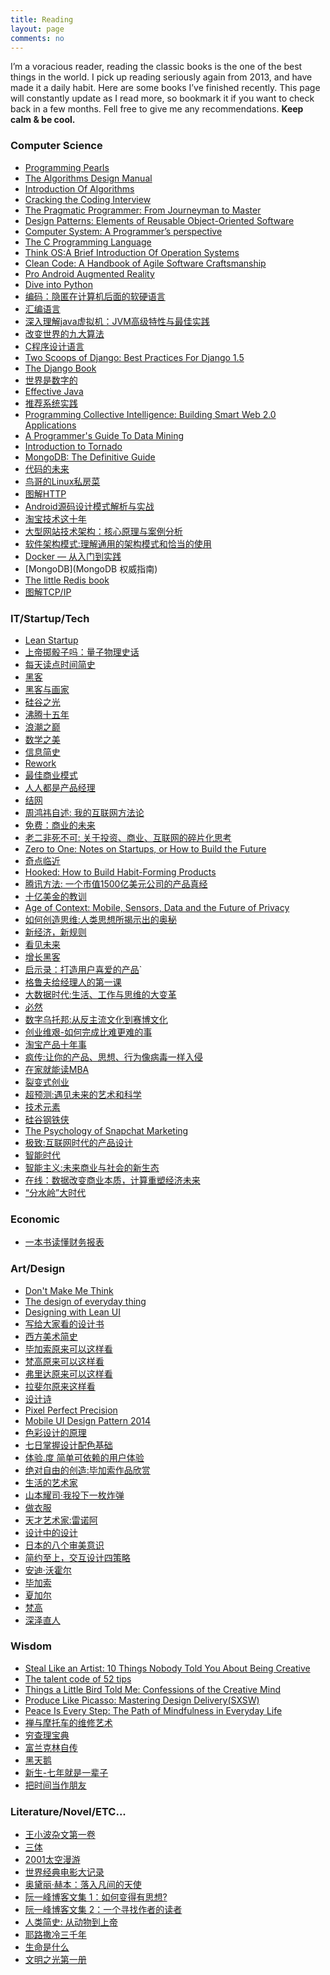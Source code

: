 ```yaml
---
title: Reading
layout: page
comments: no
---
```


I’m a voracious reader, reading the classic books is the one of the best things in the world. I pick up reading seriously again from 2013, and have made it a daily habit. Here are some books I’ve finished recently. This page will constantly update as I read more, so bookmark it if you want to check back in a few months. Fell free to give me any recommendations. **Keep calm & be cool.**

### Computer Science
* [Programming Pearls][1]
* [The Algorithms Design Manual][2]
* [Introduction Of Algorithms][3]
* [Cracking the Coding Interview][4]
* [The Pragmatic Programmer: From Journeyman to Master][5]
* [Design Patterns: Elements of Reusable Object-Oriented Software][6]
* [Computer System: A Programmer’s perspective][7]
* [The C Programming Language][8]
* [Think OS:A Brief Introduction Of Operation Systems][9]
* [Clean Code: A Handbook of Agile Software Craftsmanship][10]
* [Pro Android Augmented Reality][11]
* [Dive into Python][12]
* [编码：隐匿在计算机后面的软硬语言][13]
* [汇编语言][14]
* [深入理解java虚拟机：JVM高级特性与最佳实践][15]
* [改变世界的九大算法][16]
* [C程序设计语言][17]
* [Two Scoops of Django: Best Practices For Django 1.5][18]
* [The Django Book][19]
* [世界是数字的][20]
* [Effective Java][21]
* [推荐系统实践][22]
* [Programming Collective Intelligence: Building Smart Web 2.0 Applications][23]
* [A Programmer's Guide To Data Mining][24]
* [Introduction to Tornado][25]
* [MongoDB: The Definitive Guide][26]
* [代码的未来][27]
* [鸟哥的Linux私房菜][28]
* [图解HTTP][29]
* [Android源码设计模式解析与实战][30]
* [淘宝技术这十年][31]
* [大型网站技术架构：核心原理与案例分析][32]
* [软件架构模式:理解通用的架构模式和恰当的使用][33]
* [Docker — 从入门到实践][34]
* [MongoDB](MongoDB 权威指南)
* [The little Redis book][35]
* [图解TCP/IP][36]

### IT/Startup/Tech

* [Lean Startup][37]
* [上帝掷骰子吗：量子物理史话][38]
* [每天读点时间简史][39]
* [黑客][40]
* [黑客与画家][41]
* [硅谷之光][42]
* [沸腾十五年][43]
* [浪潮之巅][44]
* [数学之美][45]
* [信息简史][46]
* [Rework][47]
* [最佳商业模式][48]
* [人人都是产品经理][49]
* [结网][50]
* [周鸿祎自述: 我的互联网方法论][51]
* [免费：商业的未来][52]
* [老二非死不可: 关于投资、商业、互联网的碎片化思考][53]
* [Zero to One: Notes on Startups, or How to Build the Future][54]
* [奇点临近][55]
* [Hooked: How to Build Habit-Forming Products][56]
* [腾讯方法: 一个市值1500亿美元公司的产品真经][57]
* [十亿美金的教训][58]
* [Age of Context: Mobile, Sensors, Data and the Future of Privacy][59]
* [如何创造思维:人类思想所揭示出的奥秘][60]
* [新经济，新规则][61]
* [看见未来][62]
* [增长黑客][63]
* [启示录：打造用户喜爱的产品][64]\`
* [格鲁夫给经理人的第一课][65]
* [大数据时代:生活、工作与思维的大变革][66]
* [必然][67]
* [数字乌托邦:从反主流文化到赛博文化][68]
* [创业维艰-如何完成比难更难的事][69]
* [淘宝产品十年事][70]
* [疯传:让你的产品、思想、行为像病毒一样入侵][71]
* [在家就能读MBA][72]
* [裂变式创业][73]
* [超预测:遇见未来的艺术和科学][74]
* [技术元素][75]
* [硅谷钢铁侠][76]
* [The Psychology of Snapchat Marketing][77]
* [极致:互联网时代的产品设计][78]
* [智能时代][79]
* [智能主义:未来商业与社会的新生态][80]
* [在线：数据改变商业本质，计算重塑经济未来][81]
* [“分水岭”大时代][82]

### Economic
* [一本书读懂财务报表][83]

### Art/Design

* [Don't Make Me Think][84]
* [The design of everyday thing][85]
* [Designing with Lean UI][86]
* [写给大家看的设计书][87]
* [西方美术简史][88]
* [毕加索原来可以这样看][89]
* [梵高原来可以这样看][90]
* [弗里达原来可以这样看][91]
* [拉斐尔原来这样看][92]
* [设计诗][93]
* [Pixel Perfect Precision][94]
* [Mobile UI Design Pattern 2014][95]
* [色彩设计的原理][96]
* [七日掌握设计配色基础][97]
* [体验.度 简单可依赖的用户体验][98]
* [绝对自由的创造:毕加索作品欣赏][99]
* [生活的艺术家][100]
* [山本耀司·我投下一枚炸弹][101]
* [做衣服][102]
* [天才艺术家:雷诺阿][103]
* [设计中的设计][104]
* [日本的八个审美意识][105]
* [简约至上，交互设计四策略][106]
* [安迪·沃霍尔]()
* [毕加索]()
* [夏加尔]()
* [梵高]()
* [深泽直人][111]

### Wisdom

* [Steal Like an Artist: 10 Things Nobody Told You About Being Creative][112]
* [The talent code of 52 tips][113]
* [Things a Little Bird Told Me: Confessions of the Creative Mind][114]
* [Produce Like Picasso: Mastering Design Delivery(SXSW)][115]
* [Peace Is Every Step: The Path of Mindfulness in Everyday Life][116]
* [禅与摩托车的维修艺术][117]
* [穷查理宝典][118]
* [富兰克林自传][119]
* [黑天鹅][120]
* [新生-七年就是一辈子][121]
* [把时间当作朋友][122]

### Literature/Novel/ETC...
* [王小波杂文第一卷][123]
* [三体][124]
* [2001太空漫游][125]
* [世界经典电影大记录][126]
* [奥黛丽·赫本：落入凡间的天使][127]
* [阮一峰博客文集 1：如何变得有思想?][128]
* [阮一峰博客文集 2：一个寻找作者的读者][129]
* [人类简史: 从动物到上帝][130]
* [耶路撒冷三千年][131]
* [生命是什么][132]
* [文明之光第一册][133]

[1]:	http://amzn.com/0201657880
[2]:	http://amzn.com/1849967202
[3]:	http://amzn.com/0262033844
[4]:	http://amzn.com/098478280X
[5]:	http://amzn.com/020161622X
[6]:	http://amzn.com/0201633612
[7]:	http://amzn.com/0136108040
[8]:	http://amzn.com/0131103628
[9]:	http://www.greenteapress.com/thinkos/thinkos.pdf
[10]:	http://amzn.com/0132350882
[11]:	http://amzn.com/143023945X
[12]:	http://www.diveintopython.net/
[13]:	http://www.amazon.cn/dp/B009RSXIB4
[14]:	http://www.amazon.cn/dp/B00EYSPGYE
[15]:	http://www.duokan.com/book/41805
[16]:	http://www.duokan.com/book/39764
[17]:	http://www.amazon.cn/dp/B0011425T8
[18]:	http://amzn.com/098146730X
[19]:	http://gsl.mit.edu/media/programs/mexico-summer-2013/materials/djangobook.pdf
[20]:	http://www.amazon.cn/dp/B00DSQZBDE
[21]:	http://amzn.com/0321356683
[22]:	http://www.duokan.com/book/12892
[23]:	http://amzn.com/0596529325
[24]:	http://guidetodatamining.com/
[25]:	http://maemual-share.qiniudn.com/Oreilly.Introduction.to.Tornado.Mar.2012.pdf
[26]:	http://amzn.com/1449381561
[27]:	http://amzn.to/1RV4G44
[28]:	http://amzn.to/1WcjDz5
[29]:	http://amzn.to/1HDLRMs
[30]:	http://www.amazon.cn/gp/product/B0176QDPUW?psc=1&ref_=oh_aui_detailpage_o00_s00
[31]:	http://amzn.to/1YWSlOK
[32]:	https://www.amazon.cn/%E5%A4%A7%E5%9E%8B%E7%BD%91%E7%AB%99%E6%8A%80%E6%9C%AF%E6%9E%B6%E6%9E%84-%E6%A0%B8%E5%BF%83%E5%8E%9F%E7%90%86%E4%B8%8E%E6%A1%88%E4%BE%8B%E5%88%86%E6%9E%90-%E6%9D%8E%E6%99%BA%E6%85%A7/dp/B00F3Z26G8/ref=sr_1_1?ie=UTF8&qid=1466305059&sr=8-1&keywords=%E5%A4%A7%E5%9E%8B%E7%BD%91%E7%AB%99%E6%8A%80%E6%9C%AF%E6%9E%B6%E6%9E%84+%E6%A0%B8%E5%BF%83%E5%8E%9F%E7%90%86%E4%B8%8E%E6%A1%88%E4%BE%8B%E5%88%86%E6%9E%90
[33]:	https://bboyfeiyu.gitbooks.io/software-architecture-patterns/content/%E8%BD%AF%E4%BB%B6%E6%9E%B6%E6%9E%84%E6%A8%A1%E5%BC%8F.html
[34]:	https://www.gitbook.com/read/book/yeasy/docker_practice
[35]:	http://jsonformatter.curiousconcept.com
[36]:	https://book.douban.com/subject/24737674/
[37]:	http://amzn.com/0307887898
[38]:	http://www.duokan.com/book/11407
[39]:	http://www.duokan.com/book/25077
[40]:	http://www.duokan.com/book/41419
[41]:	http://www.duokan.com/book/246
[42]:	http://www.amazon.cn/dp/B00B2HDEB2
[43]:	http://www.duokan.com/book/15162
[44]:	http://www.amazon.cn/dp/B00D73BJWK
[45]:	http://www.amazon.cn/dp/B0084ASO7E
[46]:	http://www.duokan.com/book/42974
[47]:	http://amzn.com/0307463745
[48]:	http://www.duokan.com/book/41692
[49]:	http://www.duokan.com/book/10892
[50]:	http://www.duokan.com/book/571
[51]:	http://www.amazon.cn/dp/B00LO3SVSA
[52]:	http://www.duokan.com/book/14182
[53]:	http://www.duokan.com/book/43384
[54]:	http://amzn.com/0804139296
[55]:	http://book.douban.com/subject/6855803/
[56]:	http://amzn.com/1591847788
[57]:	http://book.douban.com/subject/26272662/
[58]:	http://book.douban.com/subject/6511603/
[59]:	http://amzn.com/1492348430
[60]:	http://amzn.to/1H1jLgk
[61]:	http://amzn.to/1Ms8BFO
[62]:	http://amzn.to/1Phtp0l
[63]:	http://amzn.to/1KuLOYk
[64]:	http://amzn.to/1FYFubv
[65]:	http://amzn.to/1GQ3eJM
[66]:	http://www.amazon.cn/gp/product/B00AIG0PGK?psc=1&ref_=oh_aui_detailpage_o00_s00we
[67]:	http://amzn.to/1UrfSGK
[68]:	http://amzn.to/1ISc6DH
[69]:	http://amzn.to/1hKhn4P
[70]:	http://amzn.to/1mnmuuJ
[71]:	http://amzn.to/1QMJejh
[72]:	http://amzn.to/212uWhH
[73]:	http://amzn.to/1WiQIKL
[74]:	https://book.douban.com/subject/26749968/
[75]:	https://www.amazon.cn/%E6%8A%80%E6%9C%AF%E5%85%83%E7%B4%A0-%E5%87%AF%E6%96%87%E2%80%A2%E5%87%AF%E5%88%A9/dp/B007UWX814/ref=sr_1_1?ie=UTF8&qid=1462021086&sr=8-1&keywords=%E6%8A%80%E6%9C%AF%E5%85%83%E7%B4%A0
[76]:	https://www.amazon.cn/%E7%A1%85%E8%B0%B7%E9%92%A2%E9%93%81%E4%BE%A0-%E5%9F%83%E9%9A%86%C2%B7%E9%A9%AC%E6%96%AF%E5%85%8B%E7%9A%84%E5%86%92%E9%99%A9%E4%BA%BA%E7%94%9F-%E9%98%BF%E4%BB%80%E5%88%A9%C2%B7%E4%B8%87%E6%96%AF/dp/B01DVVQVMK/ref=sr_1_1?ie=UTF8&qid=1466304953&sr=8-1&keywords=%E7%A1%85%E8%B0%B7%E9%92%A2%E9%93%81%E4%BE%A0
[77]:	http://blog.swat.io/ebooks/the-psychology-of-snapchat-marketing/
[78]:	http://amzn.to/2aqIxLN
[79]:	https://book.douban.com/subject/26838557/
[80]:	https://book.douban.com/subject/26897884/
[81]:	https://book.douban.com/subject/26885117/
[82]:	https://zhuanlan.zhihu.com/p/24560493 "”分水岭“大时代"
[83]:	https://book.douban.com/subject/25926542/
[84]:	http://amzn.com/0321344758
[85]:	http://amzn.com/0789723107
[86]:	http://www.slideshare.net/intelleto/designing-with-lean-ux-rapid-product-design-ux-lisbon-2014
[87]:	http://www.duokan.com/book/2127
[88]:	http://www.duokan.com/book/12852
[89]:	http://www.amazon.cn/dp/B00CW7HDQI
[90]:	http://www.amazon.cn/dp/B00CW7HDX6
[91]:	http://www.amazon.cn/dp/B00CW7HE2Q
[92]:	http://www.amazon.cn/dp/B00CW7HCJG
[93]:	http://www.duokan.com/book/17217
[94]:	http://cdn.ustwo.com/PPP/PP3.pdf
[95]:	http://uxpin.com/mobile-design-patterns.html
[96]:	http://www.amazon.cn/dp/B005XI936G
[97]:	http://book.douban.com/subject/1291969/
[98]:	http://book.douban.com/subject/26128084/
[99]:	http://www.amazon.cn/gp/product/B00KGRA0DO?psc=1&ref_=oh_aui_detailpage_o00_s00
[100]:	http://amzn.com/0735619670
[101]:	http://amzn.to/1d9xzKn
[102]:	http://amzn.to/1L9936i
[103]:	http://amzn.to/1FF8hfl
[104]:	http://amzn.to/1PfR41v
[105]:	http://amzn.to/1LphvUR
[106]:	http://amzn.to/1hf0RcO
[111]:	https://www.amazon.cn/%E6%B7%B1%E6%B3%BD%E7%9B%B4%E4%BA%BA-%E6%B7%B1%E6%B3%BD%E7%9B%B4%E4%BA%BA/dp/B01M23OKCP/ref=sr_1_1?ie=UTF8&qid=1480182289
[112]:	http://amzn.com/0761169253
[113]:	http://amzn.com/034553025X
[114]:	http://amzn.com/1455528714
[115]:	http://www.slideshare.net/bunky34/produce-like-picasso-mastering-design-delivery-sxsw
[116]:	http://amzn.com/0553351397
[117]:	http://amzn.to/1G6vaLj
[118]:	http://www.amazon.cn/gp/product/B00LF54E10?selectObb=new
[119]:	http://book.douban.com/subject/1313181/
[120]:	http://amzn.to/1RapsOW
[121]:	http://b.xinshengdaxue.com/
[122]:	https://book.douban.com/subject/26897884/
[123]:	http://book.douban.com/subject/1815640/
[124]:	http://book.douban.com/subject/2567698/
[125]:	http://book.douban.com/subject/2340609/
[126]:	http://www.duokan.com/book/41972
[127]:	http://www.duokan.com/book/41755
[128]:	http://www.duokan.com/book/48508
[129]:	http://www.duokan.com/book/48501
[130]:	http://amzn.to/1NXBQOU
[131]:	http://amzn.to/1QMJejh
[132]:	http://amzn.to/1QMJejh
[133]:	https://www.amazon.cn/%E6%96%87%E6%98%8E%E4%B9%8B%E5%85%89-%E5%90%B4%E5%86%9B/dp/B00KYDXI70/ref=sr_1_2?ie=UTF8&qid=1471159002&sr=8-2&keywords=%E6%96%87%E6%98%8E%E4%B9%8B%E5%85%89